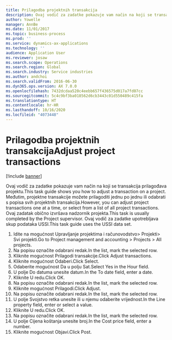 ```yaml
---
title: Prilagodba projektnih transakcija
description: Ovaj vodič za zadatke pokazuje vam način na koji se transakcija prilagođava projektu.
author: Yowelle
manager: AnnBe
ms.date: 11/01/2017
ms.topic: business-process
ms.prod: ''
ms.service: dynamics-ax-applications
ms.technology: ''
audience: Application User
ms.reviewer: josaw
ms.search.scope: Operations
ms.search.region: Global
ms.search.industry: Service industries
ms.author: andchoi
ms.search.validFrom: 2016-06-30
ms.dyn365.ops.version: AX 7.0.0
ms.openlocfilehash: 7432dcdaa520c4eebb657f436575d017a7fd07cc
ms.sourcegitcommit: 5c4c9bf3ba018562d6cb3443c01d550489c415fa
ms.translationtype: HT
ms.contentlocale: hr-HR
ms.lasthandoff: 10/16/2020
ms.locfileid: "4073448"
---
```

# <a name="adjust-project-transactions"></a><span data-ttu-id="dad4b-103">Prilagodba projektnih transakcija</span><span class="sxs-lookup"><span data-stu-id="dad4b-103">Adjust project transactions</span></span>

[!include [banner](../../includes/banner.md)]

<span data-ttu-id="dad4b-104">Ovaj vodič za zadatke pokazuje vam način na koji se transakcija prilagođava projektu.</span><span class="sxs-lookup"><span data-stu-id="dad4b-104">This task guide shows you how to adjust a transaction on a project.</span></span> <span data-ttu-id="dad4b-105">Međutim, projektne transakcije možete prilagoditi jednu po jednu ili odabrati s popisa svih projektnih transakcija.</span><span class="sxs-lookup"><span data-stu-id="dad4b-105">However, you can adjust project transactions one at a time, or select from a list of all project transactions.</span></span> <span data-ttu-id="dad4b-106">Ovaj zadatak obično izvršava nadzornik projekta.</span><span class="sxs-lookup"><span data-stu-id="dad4b-106">This task is usually completed by the Project supervisor.</span></span> <span data-ttu-id="dad4b-107">Ovaj vodič za zadatke upotrebljava skup podataka USSI.</span><span class="sxs-lookup"><span data-stu-id="dad4b-107">This task guide uses the USSI data set.</span></span>

1. <span data-ttu-id="dad4b-108">Idite na mogućnost Upravljanje projektima i računovodstvo> Projekti> Svi projekti.</span><span class="sxs-lookup"><span data-stu-id="dad4b-108">Go to Project management and accounting > Projects > All projects.</span></span> 
2. <span data-ttu-id="dad4b-109">Na popisu označite odabrani redak.</span><span class="sxs-lookup"><span data-stu-id="dad4b-109">In the list, mark the selected row.</span></span> 
3. <span data-ttu-id="dad4b-110">Kliknite mogućnost Prilagodi transakcije.</span><span class="sxs-lookup"><span data-stu-id="dad4b-110">Click Adjust transactions.</span></span> 
4. <span data-ttu-id="dad4b-111">Kliknite mogućnost Odaberi.</span><span class="sxs-lookup"><span data-stu-id="dad4b-111">Click Select.</span></span> 
5. <span data-ttu-id="dad4b-112">Odaberite mogućnost Da u polju Sat.</span><span class="sxs-lookup"><span data-stu-id="dad4b-112">Select Yes in the Hour field.</span></span> 
6. <span data-ttu-id="dad4b-113">U polje Do datuma unesite datum.</span><span class="sxs-lookup"><span data-stu-id="dad4b-113">In the To date field, enter a date.</span></span> 
7. <span data-ttu-id="dad4b-114">Kliknite U redu.</span><span class="sxs-lookup"><span data-stu-id="dad4b-114">Click OK.</span></span> 
8. <span data-ttu-id="dad4b-115">Na popisu označite odabrani redak.</span><span class="sxs-lookup"><span data-stu-id="dad4b-115">In the list, mark the selected row.</span></span> 
9. <span data-ttu-id="dad4b-116">Kliknite mogućnost Prilagodi.</span><span class="sxs-lookup"><span data-stu-id="dad4b-116">Click Adjust.</span></span> 
10. <span data-ttu-id="dad4b-117">Na popisu označite odabrani redak.</span><span class="sxs-lookup"><span data-stu-id="dad4b-117">In the list, mark the selected row.</span></span> 
11. <span data-ttu-id="dad4b-118">U polje Svojstvo retka unesite ili u njemu odaberite vrijednost.</span><span class="sxs-lookup"><span data-stu-id="dad4b-118">In the Line property field, enter or select a value.</span></span> 
12. <span data-ttu-id="dad4b-119">Kliknite U redu.</span><span class="sxs-lookup"><span data-stu-id="dad4b-119">Click OK.</span></span> 
13. <span data-ttu-id="dad4b-120">Na popisu označite odabrani redak.</span><span class="sxs-lookup"><span data-stu-id="dad4b-120">In the list, mark the selected row.</span></span> 
14. <span data-ttu-id="dad4b-121">U polje Cijena koštanja unesite broj.</span><span class="sxs-lookup"><span data-stu-id="dad4b-121">In the Cost price field, enter a number.</span></span> 
15. <span data-ttu-id="dad4b-122">Kliknite mogućnost Objavi.</span><span class="sxs-lookup"><span data-stu-id="dad4b-122">Click Post.</span></span> 
